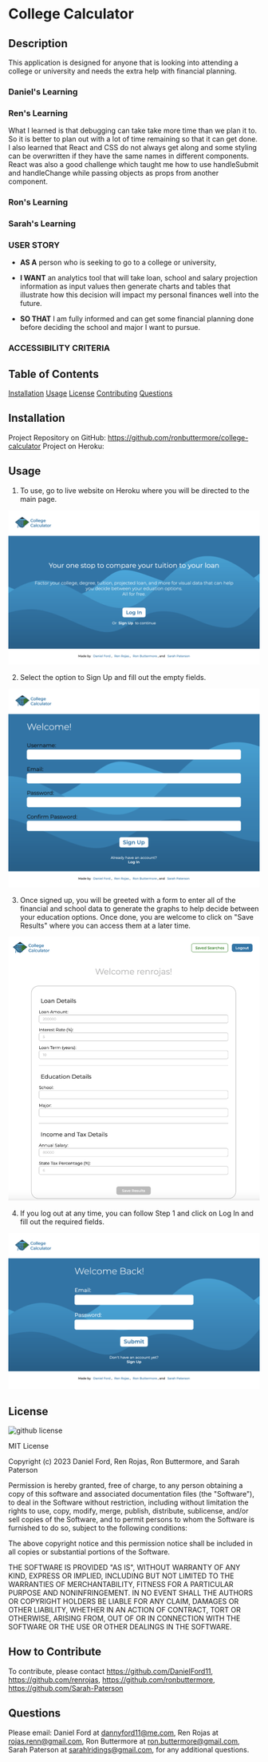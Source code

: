 # College Calculator

## Description
This application is designed for anyone that is looking into attending a college or university and needs the extra help with financial planning.

### Daniel's Learning

### Ren's Learning
What I learned is that debugging can take take more time than we plan it to. So it is better to plan out with a lot of time remaining so that it can get done. I also learned that React and CSS do not always get along and some styling can be overwritten if they have the same names in different components. React was also a good challenge which taught me how to use handleSubmit and handleChange while passing objects as props from another component.


### Ron's Learning

### Sarah's Learning

### USER STORY
- **AS A** person who is seeking to go to a college or university,

- **I WANT** an analytics tool that will take loan, school and salary projection information as input values then generate charts and tables that illustrate how this decision will impact my personal finances well into the future.

- **SO THAT** I am fully informed and can get some financial planning done before deciding the school and major I want to pursue.

### ACCESSIBILITY CRITERIA


## Table of Contents
[Installation](#Installation)
[Usage](#Usage)
[License](#License)
[Contributing](#Contributing)
[Questions](#Questions)

## Installation
Project Repository on GitHub: https://github.com/ronbuttermore/college-calculator
Project on Heroku: 

## Usage
1. To use, go to live website on Heroku where you will be directed to the main page.

![Homepage](./client/src/assets/CC-homepage.png)

2. Select the option to Sign Up and fill out the empty fields.

![Sign Up Page](./client/src/assets/CC-sign-up.png)

3. Once signed up, you will be greeted with a form to enter all of the financial and school data to generate the graphs to help decide between your education options. Once done, you are welcome to click on "Save Results" where you can access them at a later time.

![Loan Form](./client/src/assets/CC-loan-form.png)

4. If you log out at any time, you can follow Step 1 and click on Log In and fill out the required fields.

![Log In](./client/src/assets/CC-log-in.png)

## License

![github license](https://img.shields.io/badge/License-MIT-yellowgreen.svg)

MIT License

Copyright (c) 2023 Daniel Ford, Ren Rojas, Ron Buttermore, and Sarah Paterson

Permission is hereby granted, free of charge, to any person obtaining a copy
of this software and associated documentation files (the "Software"), to deal
in the Software without restriction, including without limitation the rights
to use, copy, modify, merge, publish, distribute, sublicense, and/or sell
copies of the Software, and to permit persons to whom the Software is
furnished to do so, subject to the following conditions:

The above copyright notice and this permission notice shall be included in all
copies or substantial portions of the Software.

THE SOFTWARE IS PROVIDED "AS IS", WITHOUT WARRANTY OF ANY KIND, EXPRESS OR
IMPLIED, INCLUDING BUT NOT LIMITED TO THE WARRANTIES OF MERCHANTABILITY,
FITNESS FOR A PARTICULAR PURPOSE AND NONINFRINGEMENT. IN NO EVENT SHALL THE
AUTHORS OR COPYRIGHT HOLDERS BE LIABLE FOR ANY CLAIM, DAMAGES OR OTHER
LIABILITY, WHETHER IN AN ACTION OF CONTRACT, TORT OR OTHERWISE, ARISING FROM,
OUT OF OR IN CONNECTION WITH THE SOFTWARE OR THE USE OR OTHER DEALINGS IN THE
SOFTWARE.


## How to Contribute
To contribute, please contact https://github.com/DanielFord11, https://github.com/renrojas, https://github.com/ronbuttermore, https://github.com/Sarah-Paterson


## Questions
Please email:
Daniel Ford at <dannyford11@me.com>,
Ren Rojas at <rojas.renn@gmail.com>,
Ron Buttermore at <ron.buttermore@gmail.com>,
Sarah Paterson at <sarahlridings@gmail.com>,
for any additional questions.
